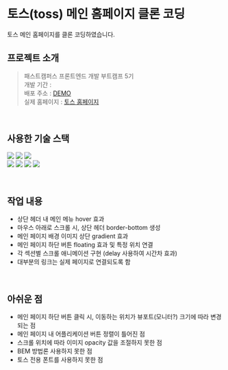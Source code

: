 # 토스(toss) 메인 홈페이지 클론 코딩
토스 메인 홈페이지를 클론 코딩하였습니다.
## 프로젝트 소개
> 패스트캠퍼스 프론트엔드 개발 부트캠프 5기<br />
> 개발 기간 : <br />
> 배포 주소 : [DEMO](https://funny-vacherin-5977e2.netlify.app/)<br />
> 실제 홈페이지 : [토스 홈페이지](https://toss.im/)<br />

<br />

## 사용한 기술 스택
<img src="https://img.shields.io/badge/HTML-E34F26?style=flat&logo=HTML5&logoColor=white"/></a>
<img src="https://img.shields.io/badge/CSS-1572B6?style=flat&logo=CSS3&logoColor=white"/></a>
<img src="https://img.shields.io/badge/JavaScript-F7DF1E?style=flat&logo=JavaScript&logoColor=white"/></a>
<br />
<img src="https://img.shields.io/badge/MacOS-000000?style=flat&logo=Apple&logoColor=white"/></a>
<img src="https://img.shields.io/badge/Visual Studio Code-007ACC?style=flat&logo=Visual Studio Code&logoColor=white"/></a>
<img src="https://img.shields.io/badge/Git-F05032?style=flat&logo=Git&logoColor=white"/></a>
<img src="https://img.shields.io/badge/GitHub-181717?style=flat&logo=GitHub&logoColor=white"/></a>

<br />

## 작업 내용
- 상단 헤더 내 메인 메뉴 hover 효과
- 마우스 아래로 스크롤 시, 상단 헤더 border-bottom 생성
- 메인 페이지 배경 이미지 상단 gradient 효과
- 메인 페이지 하단 버튼 floating 효과 및 특정 위치 연결
- 각 섹션별 스크롤 애니메이션 구현 (delay 사용하여 시간차 효과)
- 대부분의 링크는 실제 페이지로 연결되도록 함<br />

<br />

## 아쉬운 점
- 메인 페이지 하단 버튼 클릭 시, 이동하는 위치가 뷰포트(모니터?) 크기에 따라 변경되는 점
- 메인 페이지 내 어플리케이션 버튼 정렬이 틀어진 점
- 스크롤 위치에 따라 이미지 opacity 값을 조절하지 못한 점
- BEM 방법론 사용하지 못한 점
- 토스 전용 폰트를 사용하지 못한 점